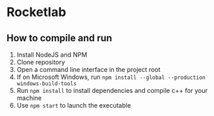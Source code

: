 # Rocketlab

## How to compile and run
1. Install NodeJS and NPM
2. Clone repository
3. Open a command line interface in the project root
4. If on Microsoft Windows, run ```npm install --global --production windows-build-tools```
5. Run ```npm install``` to install dependencies and compile c++ for your machine
6. Use ```npm start``` to launch the executable